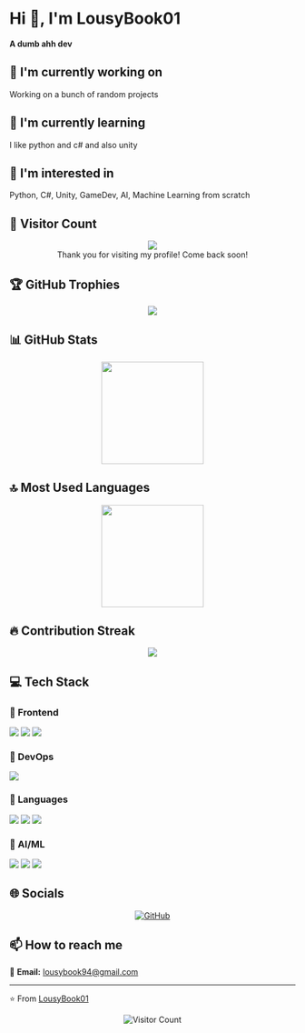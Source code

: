# Hi 👋, I'm LousyBook01

**A dumb ahh dev**

## 🔭 I'm currently working on

Working on a bunch of random projects

## 🌱 I'm currently learning

I like python and c# and also unity

## 👀 I'm interested in

Python, C#, Unity, GameDev, AI, Machine Learning from scratch

## 👀 Visitor Count

<!-- ⚠️ Important: Replace 'LousyBook94' with your actual GitHub username in the URL below -->
<p align="center">
  <img src="https://komarev.com/ghpvc/?username=LousyBook94&style=for-the-badge" />
  <br>Thank you for visiting my profile! Come back soon!
</p>

## 🏆 GitHub Trophies

<!-- ⚠️ Important: Replace 'LousyBook94' with your actual GitHub username in the URL below -->
<p align="center">
  <img src="https://github-profile-trophy.vercel.app/?username=LousyBook94&theme=flat&column=7&margin-w=15&margin-h=15" />
</p>

## 📊 GitHub Stats

<!-- ⚠️ Important: Replace 'LousyBook94' with your actual GitHub username in the URL below -->
<div align="center">
  <img height="180em" src="https://github-readme-stats.vercel.app/api?username=LousyBook94&show_icons=true&theme=default&include_all_commits=true&count_private=true"/>
</div>

## 🔝 Most Used Languages

<!-- ⚠️ Important: Replace 'LousyBook94' with your actual GitHub username in the URL below -->
<div align="center">
  <img height="180em" src="https://github-readme-stats.vercel.app/api/top-langs/?username=LousyBook94&layout=compact&langs_count=10&theme=default"/>
</div>

## 🔥 Contribution Streak

<!-- ⚠️ Important: Replace 'LousyBook94' with your actual GitHub username in the URL below -->
<div align="center">
  <img src="https://github-readme-streak-stats.herokuapp.com/?user=LousyBook94&theme=default&hide_border=false" />
</div>

## 💻 Tech Stack

### 🎨 Frontend

<img src="https://img.shields.io/badge/HTML5-ff69b4?style=for-the-badge&logo=html5&logoColor=white" /> <img src="https://img.shields.io/badge/CSS3-ff69b4?style=for-the-badge&logo=css3&logoColor=white" /> <img src="https://img.shields.io/badge/Svelte-ff69b4?style=for-the-badge&logo=svelte&logoColor=white" /> 

### 🚀 DevOps

<img src="https://img.shields.io/badge/GitHub Actions-9370db?style=for-the-badge&logo=github actions&logoColor=white" /> 

### 💬 Languages

<img src="https://img.shields.io/badge/Python-FFA500?style=for-the-badge&logo=python&logoColor=white" /> <img src="https://custom-icon-badges.demolab.com/badge/C%23-%23239120.svg?logo=cshrp&logoColor=white&style=for-the-badge" /> <img src="https://img.shields.io/badge/JavaScript-FFA500?style=for-the-badge&logo=javascript&logoColor=white" /> 

### 🧠 AI/ML

<img src="https://img.shields.io/badge/TensorFlow-00CED1?style=for-the-badge&logo=tensorflow&logoColor=white" /> <img src="https://img.shields.io/badge/Scikit-Learn-00CED1?style=for-the-badge&logo=scikit-learn&logoColor=white" /> <img src="https://img.shields.io/badge/NumPy-00CED1?style=for-the-badge&logo=numpy&logoColor=white" /> 

## 🌐 Socials

<div align="center">

[![GitHub](https://img.shields.io/badge/GitHub-%23121011.svg?logo=github&logoColor=white&style=for-the-basge)](https://github.com/LousyBook94) 

</div>

## 📫 How to reach me

<div align="left">

📧 **Email:** [lousybook94@gmail.com](mailto:lousybook94@gmail.com)

</div>

---
⭐️ From [LousyBook01](https://github.com/LousyBook94)

<!-- Profile views counter -->
<div align="center">
  <img src="https://profile-counter.glitch.me/LousyBook94/count.svg" alt="Visitor Count" />
</div>
